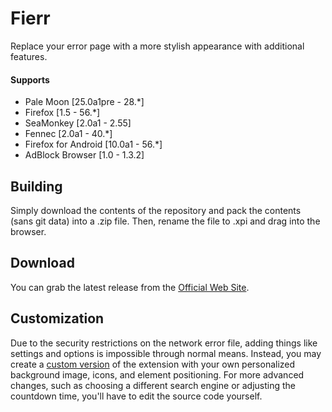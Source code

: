 # Fierr
Replace your error page with a more stylish appearance with additional features.

#### Supports
 * Pale Moon [25.0a1pre - 28.*]
 * Firefox [1.5 - 56.*]
 * SeaMonkey [2.0a1 - 2.55]
 * Fennec [2.0a1 - 40.*]
 * Firefox for Android [10.0a1 - 56.*]
 * AdBlock Browser [1.0 - 1.3.2]

## Building
Simply download the contents of the repository and pack the contents (sans git data) into a .zip file. Then, rename the file to .xpi and drag into the browser.

## Download
You can grab the latest release from the [Official Web Site](//realityripple.com/Software/Mozilla-Extensions/Fierr/).

## Customization
Due to the security restrictions on the network error file, adding things like settings and options is impossible through normal means. Instead, you may create a [custom version](//realityripple.com/Software/Mozilla-Extensions/Fierr/customized.php) of the extension with your own personalized background image, icons, and element positioning. For more advanced changes, such as choosing a different search engine or adjusting the countdown time, you'll have to edit the source code yourself.
